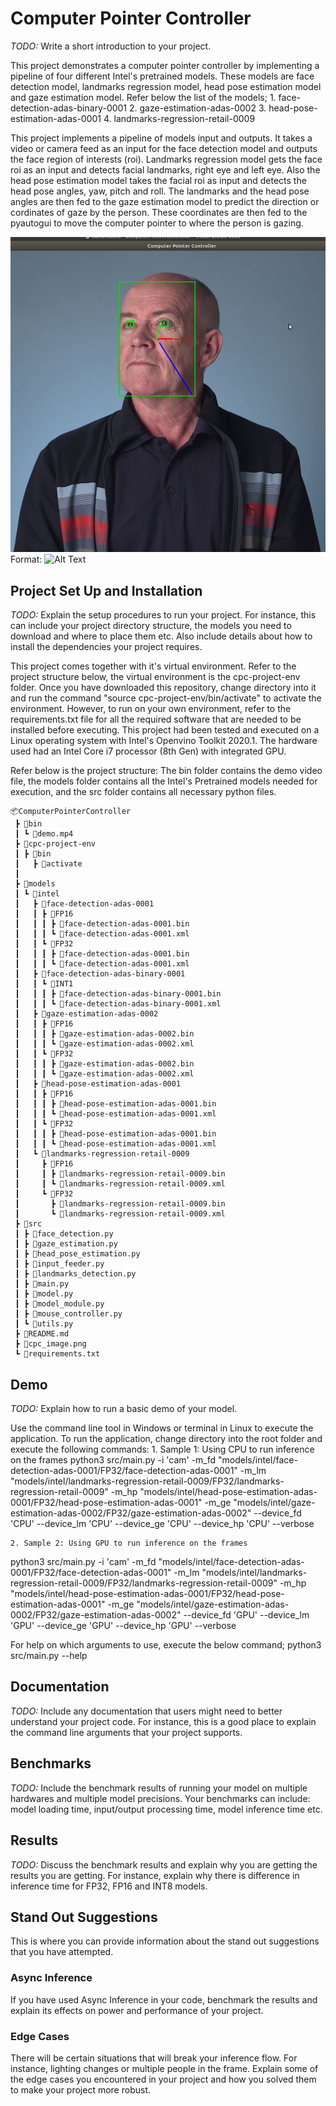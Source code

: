 # Computer Pointer Controller

*TODO:* Write a short introduction to your project.

This project demonstrates a computer pointer controller by implementing a pipeline of four different Intel's pretrained models. These models are face detection model, landmarks regression model, head pose estimation model and gaze estimation model. Refer below the list of the models;
        1. face-detection-adas-binary-0001
        2. gaze-estimation-adas-0002
        3. head-pose-estimation-adas-0001
        4. landmarks-regression-retail-0009

This project implements a pipeline of models input and outputs. It takes a video or camera feed as an input for the face detection model and outputs the face region of interests (roi). Landmarks regression model gets the face roi as an input and detects facial landmarks, right eye and left eye. Also the head pose estimation model takes the facial roi as input and detects the head pose angles, yaw, pitch and roll. The landmarks and the head pose angles are then fed to the gaze estimation model to predict the direction or cordinates of gaze by the person. These coordinates are then fed to the pyautogui to move the computer pointer to where the person is gazing.

![Sample Image](cpc_image.png)
Format: ![Alt Text](url)


## Project Set Up and Installation
*TODO:* Explain the setup procedures to run your project. For instance, this can include your project directory structure, the models you need to download and where to place them etc. Also include details about how to install the dependencies your project requires.

This project comes together with it's virtual environment. Refer to the project structure below, the virtual environment is the cpc-project-env folder. Once you have downloaded this repository, change directory into it and run the command "source cpc-project-env/bin/activate" to activate the environment. However, to run on your own environment, refer to the requirements.txt file for all the required software that are needed to be installed before executing. This project had been tested and executed on a Linux operating system with Intel's Openvino Toolkit 2020.1. The hardware used had an Intel Core i7 processor (8th Gen) with integrated GPU. 

Refer below is the project structure:
The bin folder contains the demo video file, the models folder contains all the Intel's Pretrained models needed for execution, and the src folder contains all necessary python files.
```
📦ComputerPointerController
 ┣ 📂bin
 ┃ ┗ 📜demo.mp4
 ┣ 📂cpc-project-env
 ┃ ┣ 📂bin
 ┃   ┣ 📜activate
 ┃  
 ┣ 📂models
 ┃ ┗ 📂intel
 ┃   ┣ 📂face-detection-adas-0001
 ┃   ┃ ┣ 📂FP16
 ┃   ┃ ┃ ┣ 📜face-detection-adas-0001.bin
 ┃   ┃ ┃ ┗ 📜face-detection-adas-0001.xml
 ┃   ┃ ┗ 📂FP32
 ┃   ┃ ┃ ┣ 📜face-detection-adas-0001.bin
 ┃   ┃ ┃ ┗ 📜face-detection-adas-0001.xml
 ┃   ┣ 📂face-detection-adas-binary-0001
 ┃   ┃ ┗ 📂INT1
 ┃   ┃ ┃ ┣ 📜face-detection-adas-binary-0001.bin
 ┃   ┃ ┃ ┗ 📜face-detection-adas-binary-0001.xml
 ┃   ┣ 📂gaze-estimation-adas-0002
 ┃   ┃ ┣ 📂FP16
 ┃   ┃ ┃ ┣ 📜gaze-estimation-adas-0002.bin
 ┃   ┃ ┃ ┗ 📜gaze-estimation-adas-0002.xml
 ┃   ┃ ┗ 📂FP32
 ┃   ┃ ┃ ┣ 📜gaze-estimation-adas-0002.bin
 ┃   ┃ ┃ ┗ 📜gaze-estimation-adas-0002.xml
 ┃   ┣ 📂head-pose-estimation-adas-0001
 ┃   ┃ ┣ 📂FP16
 ┃   ┃ ┃ ┣ 📜head-pose-estimation-adas-0001.bin
 ┃   ┃ ┃ ┗ 📜head-pose-estimation-adas-0001.xml
 ┃   ┃ ┗ 📂FP32
 ┃   ┃ ┃ ┣ 📜head-pose-estimation-adas-0001.bin
 ┃   ┃ ┃ ┗ 📜head-pose-estimation-adas-0001.xml
 ┃   ┗ 📂landmarks-regression-retail-0009
 ┃     ┣ 📂FP16
 ┃     ┃ ┣ 📜landmarks-regression-retail-0009.bin
 ┃     ┃ ┗ 📜landmarks-regression-retail-0009.xml
 ┃     ┗ 📂FP32
 ┃       ┣ 📜landmarks-regression-retail-0009.bin
 ┃       ┗ 📜landmarks-regression-retail-0009.xml
 ┣ 📂src
 ┃ ┣ 📜face_detection.py
 ┃ ┣ 📜gaze_estimation.py
 ┃ ┣ 📜head_pose_estimation.py
 ┃ ┣ 📜input_feeder.py
 ┃ ┣ 📜landmarks_detection.py
 ┃ ┣ 📜main.py
 ┃ ┣ 📜model.py
 ┃ ┣ 📜model_module.py
 ┃ ┣ 📜mouse_controller.py
 ┃ ┗ 📜utils.py
 ┣ 📜README.md
 ┣ 📜cpc_image.png
 ┗ 📜requirements.txt
```

## Demo
*TODO:* Explain how to run a basic demo of your model.

Use the command line tool in Windows or terminal in Linux to execute the application. To run the application, change directory into the root folder and execute the following commands:
    1. Sample 1: Using CPU to run inference on the frames
python3 src/main.py -i 'cam'  -m_fd "models/intel/face-detection-adas-0001/FP32/face-detection-adas-0001" -m_lm "models/intel/landmarks-regression-retail-0009/FP32/landmarks-regression-retail-0009" -m_hp "models/intel/head-pose-estimation-adas-0001/FP32/head-pose-estimation-adas-0001" -m_ge "models/intel/gaze-estimation-adas-0002/FP32/gaze-estimation-adas-0002" --device_fd 'CPU' --device_lm 'CPU' --device_ge 'CPU' --device_hp 'CPU'  --verbose

    2. Sample 2: Using GPU to run inference on the frames
python3 src/main.py -i 'cam'  -m_fd "models/intel/face-detection-adas-0001/FP32/face-detection-adas-0001" -m_lm "models/intel/landmarks-regression-retail-0009/FP32/landmarks-regression-retail-0009" -m_hp "models/intel/head-pose-estimation-adas-0001/FP32/head-pose-estimation-adas-0001" -m_ge "models/intel/gaze-estimation-adas-0002/FP32/gaze-estimation-adas-0002" --device_fd 'GPU' --device_lm 'GPU' --device_ge 'GPU' --device_hp 'GPU'  --verbose

For help on which arguments to use, execute the below command;
        python3 src/main.py --help


## Documentation
*TODO:* Include any documentation that users might need to better understand your project code. For instance, this is a good place to explain the command line arguments that your project supports.

## Benchmarks
*TODO:* Include the benchmark results of running your model on multiple hardwares and multiple model precisions. Your benchmarks can include: model loading time, input/output processing time, model inference time etc.

## Results
*TODO:* Discuss the benchmark results and explain why you are getting the results you are getting. For instance, explain why there is difference in inference time for FP32, FP16 and INT8 models.

## Stand Out Suggestions
This is where you can provide information about the stand out suggestions that you have attempted.

### Async Inference
If you have used Async Inference in your code, benchmark the results and explain its effects on power and performance of your project.

### Edge Cases
There will be certain situations that will break your inference flow. For instance, lighting changes or multiple people in the frame. Explain some of the edge cases you encountered in your project and how you solved them to make your project more robust.
